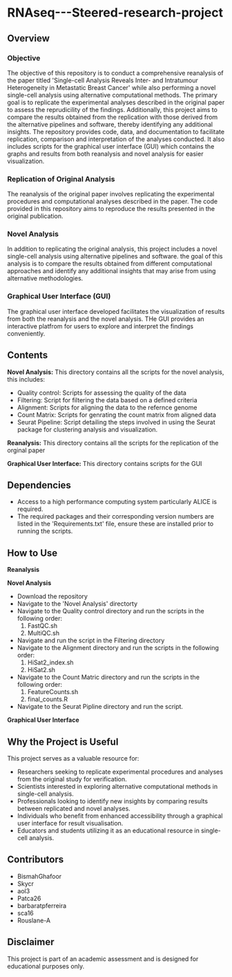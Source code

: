 # RNAseq---Steered-research-project
## Overview
### Objective
The objective of this repository is to conduct a comprehensive reanalysis of the paper titled 'Single-cell Analysis Reveals Inter- and Intratumour Heterogeneity in Metastatic Breast Cancer' while also performing a novel single-cell analysis using alternative computational methods. The primary goal is to replicate the experimental analyses described in the original paper to assess the reprudicility of the findings. Additionally, this project aims to compare the results obtained from the replication with those derived from the alternative pipelines and software, thereby identifying any additional insights. The repository provides code, data, and documentation to facilitate replication, comparison and interpretation of the analyses conducted. It also includes scripts for the graphical user interface (GUI) which contains the graphs and results from both reanalysis and novel analysis for easier visualization.

### Replication of Original Analysis
The reanalysis of the original paper involves replicating the experimental procedures and computational analyses described in the paper. The code provided in this repository aims to reproduce the results presented in the original publication.
### Novel Analysis
In addition to replicating the original analysis, this project includes a novel single-cell analysis using alternative pipelines and software. the goal of this analysis is to compare the results obtained from different computational approaches and identify any additional insights that may arise from using alternative methodologies.
### Graphical User Interface (GUI)
The graphical user interface developed facilitates the visualization of results from both the reanalysis and the novel analysis. THe GUI provides an interactive platfrom for users to explore and interpret the findings conveniently.

## Contents
**Novel Analysis:** This directory contains all the scripts for the novel analysis, this includes:
- Quality control: Scripts for assessing the quality of the data
- Filtering: Script for filtering the data based on a defined criteria
- Alignment: Scripts for aligning the data to the refernce genome
- Count Matrix: Scripts for genrating the count matrix from aligned data
- Seurat Pipeline: Script detailing the steps involved in using the Seurat package for clustering analysis and visualization.
  
**Reanalysis:** This directory contains all the scripts for the replication of the orginal paper

**Graphical User Interface:** This directory contains scripts for the GUI

## Dependencies
- Access to a high performance computing system particularly ALICE is required.
- The required packages and their corresponding version numbers are listed in the 'Requirements.txt' file, ensure these are installed prior to running the scripts.

## How to Use
**Reanalysis**

**Novel Analysis**
- Download the repository
- Navigate to the 'Novel Analysis' directorty
- Navigate to the Quality control directory and run the scripts in the following order:
  1. FastQC.sh
  2. MultiQC.sh
- Navigate and run the script in the Filtering directory
- Navigate to the Alignment directory and run the scripts in the following order:
  1. HiSat2_index.sh
  2. HiSat2.sh
- Navigate to the Count Matric directory and run the scripts in the following order:
  1. FeatureCounts.sh
  2. final_counts.R
- Navigate to the Seurat Pipline directory and run the script. 
  

**Graphical User Interface**

## Why the Project is Useful
This project serves as a valuable resource for:
- Researchers seeking to replicate experimental procedures and analyses from the original study for verification.
- Scientists interested in exploring alternative computational methods in single-cell analysis.
- Professionals looking to identify new insights by comparing results between replicated and novel analyses.
- Individuals who benefit from enhanced accessibility through a graphical user interface for result visualisation.
- Educators and students utilizing it as an educational resource in single-cell analysis.

## Contributors
- BismahGhafoor
- Skycr
- aol3
- Patca26 
- barbaratpferreira
- sca16
- Rouslane-A

## Disclaimer
This project is part of an academic assessment and is designed for educational purposes only.




